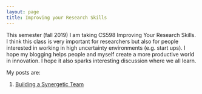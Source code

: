```yaml
---
layout: page
title: Improving your Research Skills
---
```


This semester (fall 2019) I am taking CS598 Improving Your Research Skills.
I think this class is very important for researchers but also for people
interested in working in high uncertainty environments (e.g. start ups).
I hope my blogging helps people and myself create a more productive world in
innovation.
I hope it also sparks interesting discussion where we all learn.

My posts are:

1) [Building a Synergetic Team](_posts/2019-10-28-synergetic-team.md)
